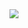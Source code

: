 <img src="https://capsule-render.vercel.app/api?type=waving&color=0:ed9d0b,100:f94001&       height=180&section=header&text=Ljhee's%20Github&fontSize=32&animation=fadeIn"/>
